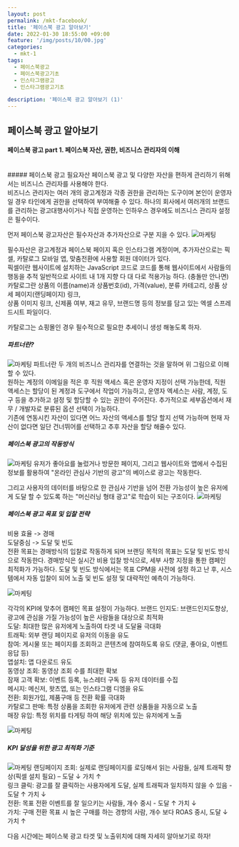 ```yaml
---
layout: post
permalink: /mkt-facebook/
title: '페이스북 광고 알아보기'
date: 2022-01-30 18:55:00 +09:00
feature: '/img/posts/10/00.jpg'
categories:
  - mkt-1
tags:
  - 페이스북광고
  - 페이스북광고기초
  - 인스타그램광고
  - 인스타그램광고기초

description: '페이스북 광고 알아보기 (1)'
---
```


## 페이스북 광고 알아보기
#### 페이스북 광고 part 1. 페이스북 자산, 권한, 비즈니스 관리자의 이해
<br>
##### 페이스북 광고 필요자산
페이스북 광고 및 다양한 자산을 편하게 관리하기 위해서는 비즈니스 관리자를 사용해야 한다.<br>
비즈니스 관리자는 여러 개의 광고계정과 각종 권한을 관리하는 도구이며 본인이 운영자일 경우 타인에게 권한을 선택하여 부여해줄 수 있다.
하나의 회사에서 여러개의 브랜드를 관리하는 광고대행사이거나 직접 운영하는 인하우스 경우에도 비즈니스 관리자 설정은 필수이다.

먼저 페이스북 광고자산은 필수자산과 추가자산으로 구분 지을 수 있다.
![마케팅](/img/posts/10/01.jpg)

필수자산은 광고계정과 페이스북 페이지 혹은 인스타그램 계정이며,
추가자산으로는 픽셀, 카탈로그 모바일 앱, 맞춤전환에 사용할 회원 데이터가 있다.
<br>
픽셀이란 웹사이트에 설치하는 JavaScript 코드로 코드를 통해 웹사이트에서 사람들의 행동을 추적
일반적으로 사이트 내 1개 지향 다 대 다로 적용가능 하다.
(충돌만 안나면)
<br>
카탈로그란 상품의 이름(name)과 상품번호(id), 가격(value), 분류 카테고리, 상품 상세 페이지(랜딩페이지) 링크,  
상품 이미지 링크, 신제품 여부, 재고 유무, 브랜드명 등의 정보를 담고 있는 엑셀 스프레드시트 파일이다.

카탈로그는 쇼핑몰인 경우 필수적으로 필요한 추세이니 생성 해놓도록 하자.

##### 파트너란?
![마케팅](/img/posts/10/02.jpg)
파트너란 두 개의 비즈니스 관리자를 연결하는 것을 말하며 위 그림으로 이해할 수 있다.
<br>
원하는 계정의 이메일을 적은 후 직원 액세스 혹은 운영자 지정이 선택 가능한데,
직원 액세스는 할당이 된 계정과 도구에서 작업이 가능하고, 운영자 엑세스는 사람, 계정, 도구 등을 추가하고 설정 및 할당할 수 있는 권한이 주어진다.
추가적으로 세부옵션에서 재무 / 개발자로 분류된 옵션 선택이 가능하다.
<br>
기존에 연동시킨 자산이 있다면 어느 자산의 액세스를 할당 할지 선택 가능하며 현재 자산이 없다면 일단 건너뛰어를 선택하고 추후 자산을 할당 해줄수 있다.

##### 페이스북 광고의 작동방식
![마케팅](/img/posts/10/03.jpg)
유저가 좋아요를 눌렀거나 방문한 페이지, 그리고 웹사이트와 앱에서 수집된 정보를 활용하여
"온라인 관심사 기반의 광고"의 베이스로 광고는 작동한다.

그리고 사용자의 데이터를 바탕으로 한 관심사 기반을 넘어 전환 가능성이 높은 유저에게 도달 할 수 있도록 하는 "머신러닝 형태 광고"로 학습이 되는 구조이다.
![마케팅](/img/posts/10/04.jpg)

##### 페이스북 광고 목표 및 입찰 전략
비용 효율 -> 경매 <br>
도달중심 -> 도달 및 빈도
<br>
전환 목표는 경매방식의 입찰로 작동하게 되며 브랜딩 목적의 목표는 도달 및 빈도 방식으로 작동한다.
경매방식은 실시간 비용 입찰 방식으로, 세부 사항 지정을 통한 캠페인 최적화가 가능하다.
도달 및 빈도 방식에서는 목표 CPM을 사전에 설정 하고 난 후, 시스템에서 자동 입찰이 되어 노출 및 빈도 설정 및 대략적인 예측이 가능하다.

![마케팅](/img/posts/10/05.jpg)

각각의 KPI에 맞추어 캠페인 목표 설정이 가능하다.
브랜드 인지도: 브랜드인지도향상, 광고에 관심을 가질 가능성이 높은 사람들을 대상으로 최적화 <br>
도달: 최대한 많은 유저에게 노출하여 타겟 내 도달율 극대화 <br>
트래픽: 외부 랜딩 페이지로 유저의 이동을 유도 <br>
참여: 게시물 또는 페이지를 조회하고 콘텐츠에 참여하도록 유도 (댓글, 좋아요, 이벤트 응답 등)<br>
앱설치: 앱 다운로드 유도 <br>
동영상 조회: 동영상 조회 수를 최대한 확보 <br>
잠재 고객 확보: 이벤트 등록, 뉴스레터 구독 등 유저 데이터를 수집 <br>
메시지: 메신저, 왓츠앱, 또는 인스타그램 디엠을 유도<br>
전환: 회원가입, 제품구매 등 전환 확률 극대화 <br>
카탈로그 판매: 특정 상품을 조회한 유저에게 관련 상품들을 자동으로 노출<br>
매장 유입: 특정 위치를 타게팅 하여 해당 위치에 있는 유저에게 노출<br>

![마케팅](/img/posts/10/06.jpg)

##### KPI 달성을 위한 광고 최적화 기준
![마케팅](/img/posts/10/07.jpg)
랜딩페이지 조회: 실제로 랜딩페이지를 로딩해서 읽는 사람들, 실제 트래픽 향상(픽셀 설치 필요) – 도달 ↓ 가치 ↑<br>
링크 클릭: 광고를 잘 클릭하는 사용자에게 도달, 실제 트래픽과 일치하지 않을 수 있음 - 도달 ↑ 가치 ↓<br>
전환: 목표 전환 이벤트를 잘 일으키는 사람들, 개수 중시 - 도달 ↑ 가치 ↓<br>
가치: 구매 전환 목표 시 높은 구매를 하는 경향의 사람, 개수 보다 ROAS 중시, 도달 ↓ 가치 ↑<br>

다음 시간에는 페이스북 광고 타겟 및 노출위치에 대해 자세히 알아보기로 하자!

